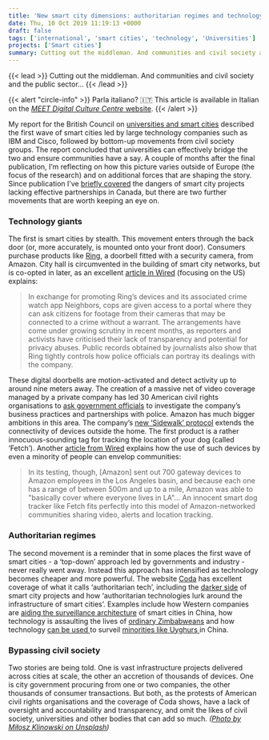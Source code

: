 ```yaml
---
title: 'New smart city dimensions: authoritarian regimes and technology giants'
date: Thu, 10 Oct 2019 11:19:13 +0000
draft: false
tags: ['international', 'smart cities', 'technology', 'Universities']
projects: ['Smart cities']
summary: Cutting out the middleman. And communities and civil society and the public sector…
---
```


{{< lead >}} Cutting out the middleman. And communities and civil society and the public sector… {{< /lead >}} 

{{< alert "circle-info" >}} Parla italiano? 🇮🇹 This article is available in Italian on the [_MEET Digital Culture Centre_ website](https://www.meetcenter.it/it/le-nuove-dimensioni-delle-smart-city-regimi-autoritari-e-giganti-della-tecnologia/). {{< /alert >}}

My report for the British Council on [universities and smart cities](https://jcransom.com/2019/05/15/smart-places-report/) described the first wave of smart cities led by large technology companies such as IBM and Cisco, followed by bottom-up movements from civil society groups. The report concluded that universities can effectively bridge the two and ensure communities have a say. A couple of months after the final publication, I’m reflecting on how this picture varies outside of Europe (the focus of the research) and on additional forces that are shaping the story. Since publication I’ve [briefly covered](https://jcransom.com/2019/06/06/what-central-banks-and-universities-have-in-common/) the dangers of smart city projects lacking effective partnerships in Canada, but there are two further movements that are worth keeping an eye on.

### Technology giants

The first is smart cities by stealth. This movement enters through the back door (or, more accurately, is mounted onto your front door). Consumers purchase products like [Ring](https://www.amazon.co.uk/stores/Ring/Ring/page/856A7C4A-593A-4508-94FF-9D3CB111810A), a doorbell fitted with a security camera, from Amazon. City hall is circumvented in the building of smart city networks, but is co-opted in later, as an excellent [article in Wired](https://www.wired.com/story/ring-surveillance-suburbs/) (focusing on the US) explains:

> In exchange for promoting Ring’s devices and its associated crime watch app Neighbors, cops are given access to a portal where they can ask citizens for footage from their cameras that may be connected to a crime without a warrant. The arrangements have come under growing scrutiny in recent months, as reporters and activists have criticised their lack of transparency and potential for privacy abuses. Public records obtained by journalists also show that Ring tightly controls how police officials can portray its dealings with the company.

These digital doorbells are motion-activated and detect activity up to around nine meters away. The creation of a massive net of video coverage managed by a private company has led 30 American civil rights organisations to [ask government officials](https://techcrunch.com/2019/10/08/over-30-civil-rights-groups-demand-an-end-to-amazon-rings-police-partnerships/) to investigate the company’s business practices and partnerships with police. Amazon has much bigger ambitions in this area. The company’s [new ‘Sidewalk’ protocol](https://techcrunch.com/2019/09/25/amazon-sidewalk-is-a-new-long-range-wireless-network-for-your-stuff/) extends the connectivity of devices outside the home. The first product is a rather innocuous-sounding tag for tracking the location of your dog (called ‘Fetch’). Another [article from Wired](https://www.wired.co.uk/article/amazon-sidewalk-apple-u1-networks) explains how the use of such devices by even a minority of people can envelop communities:

> In its testing, though, \[Amazon\] sent out 700 gateway devices to Amazon employees in the Los Angeles basin, and because each one has a range of between 500m and up to a mile, Amazon was able to "basically cover where everyone lives in LA"… An innocent smart dog tracker like Fetch fits perfectly into this model of Amazon-networked communities sharing video, alerts and location tracking.

### Authoritarian regimes

The second movement is a reminder that in some places the first wave of smart cities - a ‘top-down’ approach led by governments and industry - never really went away. Instead this approach has intensified as technology becomes cheaper and more powerful. The website [Coda](https://codastory.com/authoritarian-tech/) has excellent coverage of what it calls ‘authoritarian tech’, including the [darker side](https://codastory.com/authoritarian-tech/at-newsletter/the-worlds-cities-are-becoming-singapore/) of smart city projects and how ‘authoritarian technologies lurk around the infrastructure of smart cities’. Examples include how Western companies are [aiding the surveillance architecture](https://codastory.com/authoritarian-tech/silicon-valleys-scramble-for-china/) of smart cities in China, how technology is assaulting the lives of [ordinary Zimbabweans](https://codastory.com/authoritarian-tech/zimbabwe-drifts-towards-online-darkness/) and how technology [can be used ](https://codastory.com/authoritarian-tech/tiktok-uyghur-china/)to surveil [minorities like Uyghurs ](https://codastory.com/authoritarian-tech/uyghur-women-fighting-china-surveillance/)in China.

### Bypassing civil society

Two stories are being told. One is vast infrastructure projects delivered across cities at scale, the other an accretion of thousands of devices. One is city government procuring from one or two companies, the other thousands of consumer transactions. But both, as the protests of American civil rights organisations and the coverage of Coda shows, have a lack of oversight and accountability and transparency, and omit the likes of civil society, universities and other bodies that can add so much. _([Photo by Miłosz Klinowski on Unsplash](https://unsplash.com/photos/BW0d0IllW8E))_